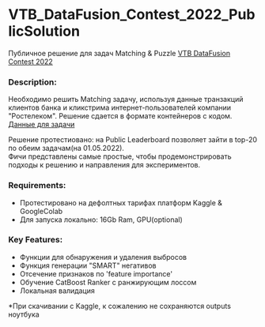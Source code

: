 # VTB_DataFusion_Contest_2022_PublicSolution

Публичное решение для задач Matching & Puzzle [VTB DataFusion Contest 2022](https://ods.ai/tracks/data-fusion-2022-competitions)

### Description:
Необходимо решить Matching задачу, используя данные транзакций клиентов банка и кликстрима интернет-пользователей компании "Ростелеком".
Решение сдается в формате контейнеров с кодом.
[Данные для задачи](https://ods.ai/competitions/data-fusion2022-main-challenge/Dataset)

Решение протестиовано: на Public Leaderboard позволяет зайти в top-20 по обеим задачам(на 01.05.2022). </br>
Фичи представлены самые простые, чтобы продемонстрировать подходы к решению и направления для экспериментов.

### Requirements:
- Протестировано на дефолтных тарифах платформ Kaggle & GoogleColab
- Для запуска локально: 16Gb Ram, GPU(optional)

### Key Features:
- Функции для обнаружения и удаления выбросов
- Функция генерации "SMART" негативов
- Отсечение признаков по 'feature importance'
- Обучение CatBoost Ranker с ранжирующим лоссом
- Локальная валидация </br>

*При скачивании с Kaggle, к сожалению не сохраняются outputs ноутбука
